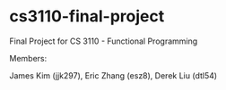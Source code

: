 # cs3110-final-project
Final Project for CS 3110 - Functional Programming

Members:

James Kim (jjk297), Eric Zhang (esz8), Derek Liu (dtl54)
